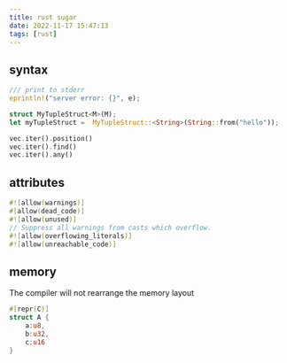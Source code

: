 ```yaml
---
title: rust sugar
date: 2022-11-17 15:47:13
tags: [rust]
---
```


## syntax
```rust
/// print to stderr
eprintln!("server error: {}", e);

struct MyTupleStruct<M>(M);
let myTupleStruct =  MyTupleStruct::<String>(String::from("hello"));

vec.iter().position()
vec.iter().find()
vec.iter().any()
```

## attributes
```rust
#![allow(warnings)]
#[allow(dead_code)]
#![allow(unused)]
// Suppress all warnings from casts which overflow.
#![allow(overflowing_literals)]
#![allow(unreachable_code)]
```

## memory
The compiler will not rearrange the memory layout
```rust
#[repr(C)]
struct A {
    a:u8,
    b:u32,
    c:u16
}
```
